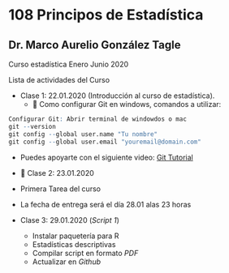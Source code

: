 # 108 Principos de Estadística
## Dr. Marco Aurelio González Tagle

Curso estadística Enero Junio 2020

Lista de actividades del Curso 

+ Clase 1: 22.01.2020 (Introducción al curso de estadística).
  + :dart: Como configurar Git en windows, comandos a utilizar:
  

```r 
Configurar Git: Abrir terminal de windowdos o mac
git --version
git config --global user.name "Tu nombre"
git config --global user.email "youremail@domain.com"
``` 

  + Puedes apoyarte con el siguiente video: [Git Tutorial](https://youtu.be/HVsySz-h9r4?t=238)

+ :paperclip: Clase 2: 23.01.2020
+ Primera Tarea del curso
+ La fecha de entrega será el día 28.01 alas 23 horas

+ Clase 3: 29.01.2020 (*Script 1*)
  + Instalar paquetería para R
  + Estadísticas descriptivas
  + Compilar script en formato *PDF*
  + Actualizar en *Github*
